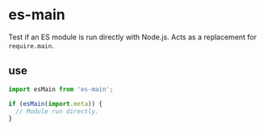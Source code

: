 # es-main

Test if an ES module is run directly with Node.js.  Acts as a replacement for `require.main`.

## use

```js
import esMain from 'es-main';

if (esMain(import.meta)) {
  // Module run directly.
}
```
